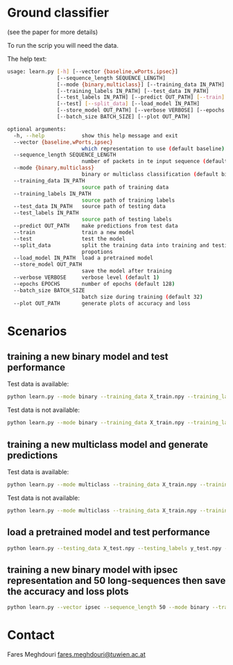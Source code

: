 # Ground classifier
(see the paper for more details)

To run the scrip you will need the data.

The help text:
```bash
usage: learn.py [-h] [--vector {baseline,wPorts,ipsec}]
                [--sequence_length SEQUENCE_LENGTH]
                [--mode {binary,multiclass}] [--training_data IN_PATH]
                [--training_labels IN_PATH] [--test_data IN_PATH]
                [--test_labels IN_PATH] [--predict OUT_PATH] [--train]
                [--test] [--split_data] [--load_model IN_PATH]
                [--store_model OUT_PATH] [--verbose VERBOSE] [--epochs EPOCHS]
                [--batch_size BATCH_SIZE] [--plot OUT_PATH]

optional arguments:
  -h, --help            show this help message and exit
  --vector {baseline,wPorts,ipsec}
                        which representation to use (default baseline)
  --sequence_length SEQUENCE_LENGTH
                        number of packets in te input sequence (default 20)
  --mode {binary,multiclass}
                        binary or multiclass classification (default binary)
  --training_data IN_PATH
                        source path of training data
  --training_labels IN_PATH
                        source path of training labels
  --test_data IN_PATH   source path of testing data
  --test_labels IN_PATH
                        source path of testing labels
  --predict OUT_PATH    make predictions from test data
  --train               train a new model
  --test                test the model
  --split_data          split the training data into training and testing
                        propotions
  --load_model IN_PATH  load a pretrained model
  --store_model OUT_PATH
                        save the model after training
  --verbose VERBOSE     verbose level (default 1)
  --epochs EPOCHS       number of epochs (default 128)
  --batch_size BATCH_SIZE
                        batch size during training (default 32)
  --plot OUT_PATH       generate plots of accuracy and loss

```

# Scenarios
## training a new binary model and test performance
Test data is available:
```bash
python learn.py --mode binary --training_data X_train.npy --training_labels y_train.npy --testing_data X_test.npy --testing_labels y_test.npy --train --test
```

Test data is not available:
```bash
python learn.py --mode binary --training_data X_train.npy --training_labels y_train.npy --train --test --split_data
```

## training a new multiclass model and generate predictions
Test data is available:
```bash
python learn.py --mode multiclass --training_data X_train.npy --training_labels y_train.npy --testing_data X_test.npy --testing_labels y_test.npy --train  --test --predict output_predictions.npy
```

Test data is not available:
```bash
python learn.py --mode multiclass --training_data X_train.npy --training_labels y_train.npy --train --test --split_data --predict output_predictions.npy
```

## load a pretrained model and test performance
```bash
python learn.py --testing_data X_test.npy --testing_labels y_test.npy --test --load_model input_model.h5
```


## training a new binary model with ipsec representation and 50 long-sequences then save the accuracy and loss plots
```bash
python learn.py --vector ipsec --sequence_length 50 --mode binary --training_data X_train.npy --training_labels y_train.npy --train --plot output_figures
```

# Contact
Fares Meghdouri
fares.meghdouri@tuwien.ac.at